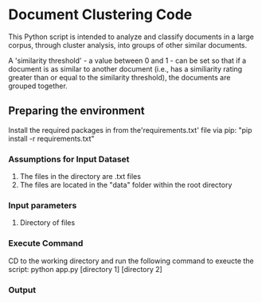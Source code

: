 # Document Clustering Code

This Python script is intended to analyze and classify documents in a large corpus, through cluster analysis, into groups of other similar documents.

A 'similarity threshold' - a value between 0 and 1 - can be set so that if a document is as similar to another document (i.e., has a similiarity rating greater than or equal to the similarity threshold), the documents are grouped together.

## Preparing the environment

Install the required packages in from the'requirements.txt' file via pip: "pip install  -r requirements.txt"

### Assumptions for Input Dataset

1. The files in the directory are .txt files
2. The files are located in the "data" folder within the root directory

### Input parameters

1. Directory of files

### Execute Command

CD to the working directory and run the following command to exeucte the script: python app.py [directory 1] [directory 2] 


### Output


